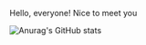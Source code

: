 Hello, everyone!
Nice to meet you

![Anurag's GitHub stats](https://github-readme-stats.vercel.app/api?username=ppsrac&show_icons=true&theme=radical)
